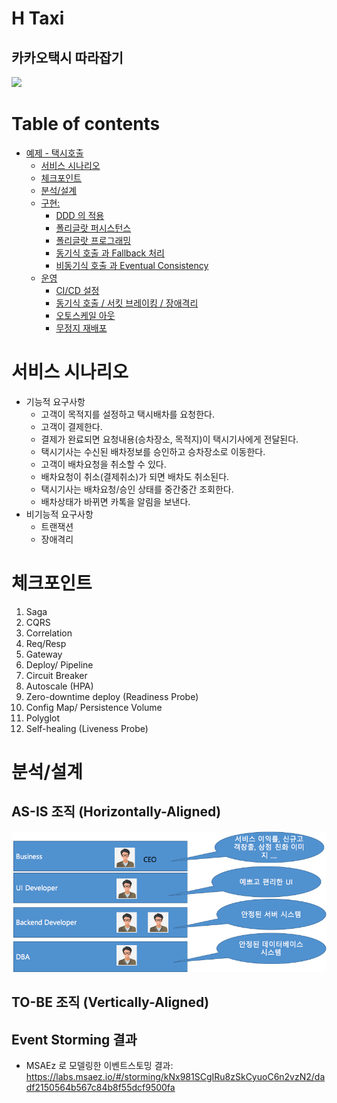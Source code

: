 H Taxi
============
카카오택시 따라잡기
---------------
<img src = "https://t1.kakaocdn.net/kakaomobility/company_website/contents/v2/10-taxi-sub-4.jpg" width = "700">

# Table of contents
- [예제 - 택시호출](#---)
  - [서비스 시나리오](#서비스-시나리오)
  - [체크포인트](#체크포인트)
  - [분석/설계](#분석설계)
  - [구현:](#구현-)
    - [DDD 의 적용](#ddd-의-적용)
    - [폴리글랏 퍼시스턴스](#폴리글랏-퍼시스턴스)
    - [폴리글랏 프로그래밍](#폴리글랏-프로그래밍)
    - [동기식 호출 과 Fallback 처리](#동기식-호출-과-Fallback-처리)
    - [비동기식 호출 과 Eventual Consistency](#비동기식-호출-과-Eventual-Consistency)
  - [운영](#운영)
    - [CI/CD 설정](#cicd설정)
    - [동기식 호출 / 서킷 브레이킹 / 장애격리](#동기식-호출-서킷-브레이킹-장애격리)
    - [오토스케일 아웃](#오토스케일-아웃)
    - [무정지 재배포](#무정지-재배포)

# 서비스 시나리오
- 기능적 요구사항
    + 고객이 목적지를 설정하고 택시배차를 요청한다.
    + 고객이 결제한다.
    + 결제가 완료되면 요청내용(승차장소, 목적지)이 택시기사에게 전달된다.
    + 택시기사는 수신된 배차정보를 승인하고 승차장소로 이동한다.
    + 고객이 배차요청을 취소할 수 있다.
    + 배차요청이 취소(결제취소)가 되면 배차도 취소된다.
    + 택시기사는 배차요청/승인 상태를 중간중간 조회한다.
    + 배차상태가 바뀌면 카톡을 알림을 보낸다.
- 비기능적 요구사항
    + 트랜잭션
    + 장애격리


# 체크포인트

1. Saga
1. CQRS
1. Correlation
1. Req/Resp
1. Gateway
1. Deploy/ Pipeline
1. Circuit Breaker
1. Autoscale (HPA)
1. Zero-downtime deploy (Readiness Probe)
1. Config Map/ Persistence Volume
1. Polyglot
1. Self-healing (Liveness Probe)


# 분석/설계

## AS-IS 조직 (Horizontally-Aligned)
  ![image](https://github.com/MANI907/H-Taxi/blob/main/Images/%EB%B6%84%EC%84%9D%EC%84%A4%EA%B3%84_AS-IS.png?raw=true)

## TO-BE 조직 (Vertically-Aligned)
  


## Event Storming 결과
* MSAEz 로 모델링한 이벤트스토밍 결과:  https://labs.msaez.io/#/storming/kNx981SCgIRu8zSkCyuoC6n2vzN2/dadf2150564b567c84b8f55dcf9500fa

